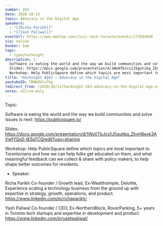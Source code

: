 ```yaml
---
number: 263
date: 2020-10-13
topic: Advocacy in the Digital Age
speakers:
  - "[[Richa Parikh]]"
  - "[[Yash Paliwal]]"
eventUrl: https://www.meetup.com/civic-tech-toronto/events/273592040
via: online
booker: Sam
tags:
  - type/hacknight
description: |-
  Software is eating the world and the way we build communities and solve issues is next: https://publicsquare.io/
  Slides: https://docs.google.com/presentation/d/1Wo0TbJcs1J5gutikq_ZkyH8evk3AVwfYQo5-tE5aTCQ/edit
  Workshop: Help PublicSquare define which topics are most important to Torontonians and how we can help folks get educated on them, and what meaningful feedback can we collect & share with policy makers, to help shape better outcomes for residents.
title: "Hacknight #263 – Advocacy in the Digital Age"
youtubeID: TRWKOUtu7kg
redirect_from: /2020/10/13/hacknight-263-advocacy-in-the-digital-age-with-richa-parikh-yash-paliwal/
notes: online-only
---
```


Topic:

Software is eating the world and the way we build communities and solve issues is next: https://publicsquare.io/

Slides: https://docs.google.com/presentation/d/1Wo0TbJcs1J5gutikq_ZkyH8evk3AVwfYQo5-tE5aTCQ/edit?usp=sharing

Workshop: Help PublicSquare define which topics are most important to Torontonians and how we can help folks get educated on them, and what meaningful feedback can we collect & share with policy makers, to help shape better outcomes for residents.

+ Speaker:

Richa Parikh
Co-founder / Growth lead, Ex-Wealthsimple, Deloitte, Experience scaling a technology business from the ground up with expertise in strategy, growth, operations, and product.
https://www.linkedin.com/in/richaparikh/

Yash Paliwal
Co-founder / CEO, Ex-NorthernBlock, RoverParking, 5+ years in Toronto tech startups and expertise in development and product.
https://www.linkedin.com/in/yashpaliwal/
